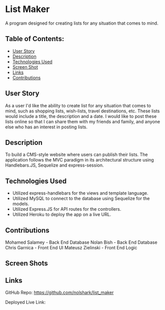# List Maker
A program designed for creating lists for any situation that comes to mind. 

## Table of Contents: 
* [User Story](#User_Story)
* [Description](#Description)
* [Technologies Used](#Technologies_Used)
* [Screen Shot](#Screen_Shot)
* [Links](#Links)
* [Contributions](#Contributions)

## User Story
As a user I'd like the ability to create list for any situation that comes to mind, such as shopping lists, wish-lists, travel destinations, etc. These lists would include a title, the description and a date. I would like to post these lists online so that I can share them with my friends and family, and anyone else who has an interest in posting lists. 

## Description
To build a CMS-style website where users can publish their lists. The application follows the MVC paradigm in its architectural structure using Handlebars.JS, Sequelize and express-session. 

## Technologies Used 
* Utilized express-handlebars for the views and template language. 
* Utilized MySQL to connect to the database using Sequelize for the models. 
* Utilized Express.JS for API routes for the controllers.    
* Utilized Heroku to deploy the app on a live URL.    

## Contributions
Mohamed Salamey - Back End Database
Nolan Bish - Back End Database
Chris Garnica - Front End UI
Mateusz Zielinski - Front End Logic

## Screen Shots

 
## Links

GitHub Repo: https://github.com/nolshark/list_maker

Deployed Live Link: 